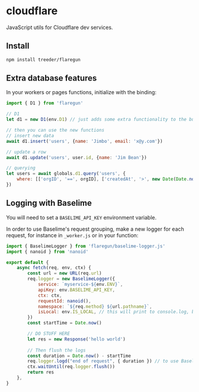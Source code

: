 # cloudflare

JavaScript utils for Cloudflare dev services. 

## Install

```sh
npm install treeder/flaregun
```

## Extra database features

In your workers or pages functions, initialize with the binding:

```js
import { D1 } from 'flaregun'

// D1
let d1 = new D1(env.D1) // just adds some extra functionality to the built in d1 interface, you can still use it just as you normally would too.

// then you can use the new functions
// insert new data
await d1.insert('users', {name: 'Jimbo', email: 'x@y.com'})

// update a row
await d1.update('users', user.id, {name: 'Jim Bean'})

// querying
let users = await globals.d1.query('users', {
    where: [['orgID', '==', orgID], ['createdAt', '>', new Date(Date.now() - 48 * 60 * 60 * 1000)]],
})
```

## Logging with Baselime

You will need to set a `BASELIME_API_KEY` environment variable.

In order to use Baselime's request grouping, make a new logger for each request, for instance in `_worker.js` or in your function:

```js
import { BaselimeLogger } from 'flaregun/baselime-logger.js'
import { nanoid } from 'nanoid'

export default {
    async fetch(req, env, ctx) {
        const url = new URL(req.url)
        req.logger = new BaselimeLogger({
            service: `myservice-${env.ENV}`,
            apiKey: env.BASELIME_API_KEY,
            ctx: ctx,
            requestId: nanoid(),
            namespace: `${req.method} ${url.pathname}`,
            isLocal: env.IS_LOCAL, // this will print to console.log, but not send logs to Baselime
        })
        const startTime = Date.now()

        // DO STUFF HERE
        let res = new Response('hello world')
        
        // Then flush the logs
        const duration = Date.now() - startTime
        req.logger.logd("end of request", { duration }) // to use Baselime's duration feature
        ctx.waitUntil(req.logger.flush())
        return res
    },
}
```
